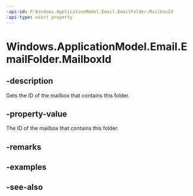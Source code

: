 ----api-id: P:Windows.ApplicationModel.Email.EmailFolder.MailboxId
-api-type: winrt property
---<!-- Property syntaxpublic string MailboxId { get; }--># Windows.ApplicationModel.Email.EmailFolder.MailboxId## -descriptionGets the ID of the mailbox that contains this folder.## -property-valueThe ID of the mailbox that contains this folder.## -remarks## -examples## -see-also